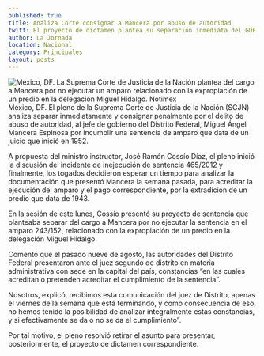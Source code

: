 ```yaml
---
published: true
title: Analiza Corte consignar a Mancera por abuso de autoridad
twitt: El proyecto de dictamen plantea su separación inmediata del GDF por incumplir sentencia de amparo.
author: La Jornada
location: Nacional
category: Principales
layout: posts
---
```


![México, DF. La Suprema Corte de Justicia de la Nación plantea del cargo a Mancera por no ejecutar un amparo relacionado con la expropiación de un predio en la delegación Miguel Hidalgo. Notimex](http://i.imgur.com/Vw4F6g1m.jpg)México, DF. El pleno de la Suprema Corte de Justicia de la Nación (SCJN) analiza separar inmediatamente y consignar penalmente por el delito de abuso de autoridad, al jefe de gobierno del Distrito Federal, Miguel Ángel Mancera Espinosa por incumplir una sentencia de amparo que data de un juicio que inició en 1952.

A propuesta del ministro instructor, José Ramón Cossío Díaz, el pleno inició la discusión del incidente de inejecución de sentencia 465/2012 y finalmente, los togados decidieron esperar un tiempo para analizar la documentación que presentó Mancera la semana pasada, para acreditar la ejecución del amparo y el pago correspondiente, por la extradición de un predio que data de 1943.

En la sesión de este lunes, Cossío presentó su proyecto de sentencia que planteaba separar del cargo a Mancera por no ejecutar la sentencia en el amparo 243/152, relacionado con la expropiación de un predio en la delegación Miguel Hidalgo.

Comentó que el pasado nueve de agosto, las autoridades del Distrito Federal presentaron ante el juez segundo de distrito en materia administrativa con sede en la capital del país, constancias “en las cuales acreditan o pretenden acreditar el cumplimiento de la sentencia”.

Nosotros, explicó, recibimos esta comunicación del juez de Distrito, apenas el viernes de la semana que está terminando, y como consecuencia de eso, no hemos tenido la posibilidad de analizar integralmente estas constancias, y si efectivamente se da o no se da el cumplimiento”.

Por tal motivo, el pleno resolvió retirar el asunto para presentar, posteriormente, el proyecto de dictamen correspondiente.
